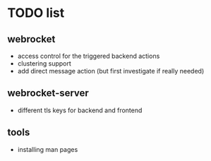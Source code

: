 # TODO list

## webrocket

* access control for the triggered backend actions
* clustering support
* add direct message action (but first investigate if really needed)

## webrocket-server

* different tls keys for backend and frontend

## tools

* installing man pages